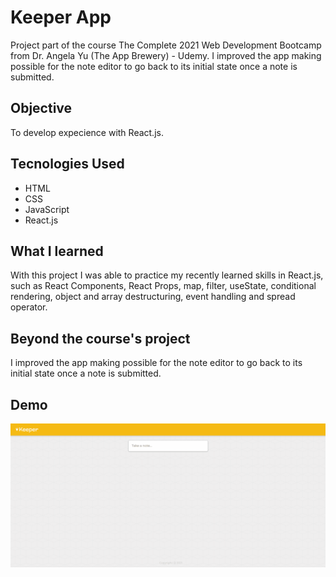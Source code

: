 # Keeper App
Project part of the course The Complete 2021 Web Development Bootcamp from Dr. Angela Yu (The App Brewery) - Udemy. I improved the app making possible for the note editor to go back to its initial state once a note is submitted. 

## Objective
To develop expecience with React.js.

## Tecnologies Used
* HTML
* CSS
* JavaScript
* React.js

## What I learned
With this project I was able to practice my recently learned skills in React.js, such as React Components, React Props, map, filter, useState, conditional rendering, object and array destructuring, event handling and spread operator.

## Beyond the course's project
I improved the app making possible for the note editor to go back to its initial state once a note is submitted.

## Demo
![Keeper App Demo](demo/demo.gif)
